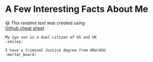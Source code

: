 # A Few Interesting Facts About Me
:smiley:
*This readme text was created using*  
[Github cheat sheet](https://help.github.com/)

```
My 2yo son is a dual citizen of US and UK 
:smiley:
```

```
I have a Criminal Justice degree from GRU/ASU 
:mortar_board:
```


